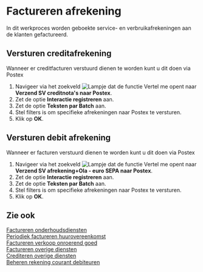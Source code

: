 # Factureren afrekening

In dit werkproces worden geboekte service- en verbruikafrekeningen aan de klanten gefactureerd.

## Versturen creditafrekening

Wanneer er creditfacturen verstuurd dienen te worden kunt u dit doen via Postex

1. Navigeer via het zoekveld ![Lampje dat de functie Vertel me opent](https://docs.microsoft.com/nl-NL/dynamics365/business-central/media/ui-search/search_small.png "Vertel me wat u wilt doen") naar **Verzend SV creditnota's  naar Postex**. 
2. Zet de optie **Interactie registreren** aan. 
3. Zet de optie **Teksten par Batch** aan. 
4. Stel filters is om specifieke afrekeningen naar Postex te versturen. 
5. Klik op **OK**.

## Versturen debit afrekening

Wanneer er facturen verstuurd dienen te worden kunt u dit doen via Postex

1. Navigeer via het zoekveld ![Lampje dat de functie Vertel me opent](https://docs.microsoft.com/nl-NL/dynamics365/business-central/media/ui-search/search_small.png "Vertel me wat u wilt doen") naar **Verzend SV afrekening+Ola - euro SEPA naar Postex**. 
2. Zet de optie **Interactie registreren** aan. 
3. Zet de optie **Teksten par Batch** aan. 
4. Stel filters is om specifieke afrekeningen naar Postex te versturen. 
5. Klik op **OK**.

## Zie ook

[Factureren onderhoudsdiensten](../factureren-onderhoudsdiensten/)  
[Periodiek factureren huurovereenkomst](../periodiek-factureren-huurovereenkomst/)  
[Factureren verkoop onroerend goed](../factureren-verkoop-onroerend-goed/)  
[Factureren overige diensten](../factureren-overige-diensten/)  
[Crediteren overige diensten](../crediteren-overige-diensten/)  
[Beheren rekening courant debiteuren](../beheren-rekening-courant-debiteuren/)
